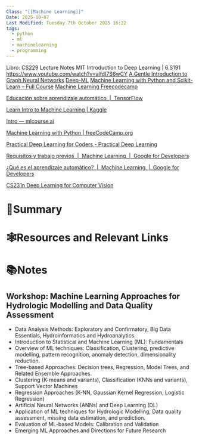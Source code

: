 ```yaml
---
Class: "[[Machine Learning]]"
Date: 2025-10-07
Last Modified: Tuesday 7th October 2025 16:22
tags:
  - python
  - ml
  - machinelearning
  - programming
---
```

Libro: CS229 Lecture Notes
MIT Introduction to Deep Learning | 6.S191 https://www.youtube.com/watch?v=alfdI7S6wCY
[A Gentle Introduction to Graph Neural Networks](https://distill.pub/2021/gnn-intro/)
[Deep-ML](https://www.deep-ml.com/)
[Machine Learning with Python and Scikit-Learn – Full Course](https://www.youtube.com/watch?v=hDKCxebp88A)
[Machine Learning Freecodecamp](https://www.freecodecamp.org/learn/machine-learning-with-python/)

[Educación sobre aprendizaje automático  |  TensorFlow](https://www.tensorflow.org/resources/learn-ml?hl=es-419)

[Learn Intro to Machine Learning | Kaggle](https://www.kaggle.com/learn/intro-to-machine-learning)

[Intro — mlcourse.ai](https://mlcourse.ai/book/index.html)

[Machine Learning with Python | freeCodeCamp.org](https://www.freecodecamp.org/learn/machine-learning-with-python/#tensorflow)

[Practical Deep Learning for Coders - Practical Deep Learning](https://course.fast.ai/)

[Requisitos y trabajo previos  |  Machine Learning  |  Google for Developers](https://developers.google.com/machine-learning/crash-course/prereqs-and-prework?hl=es-419)

[¿Qué es el aprendizaje automático?  |  Machine Learning  |  Google for Developers](https://developers.google.com/machine-learning/intro-to-ml/what-is-ml?hl=es-419)

[CS231n Deep Learning for Computer Vision](https://cs231n.github.io/)



# 📖Summary


# 🕸️Resources and Relevant Links


# 📚Notes



## Workshop: Machine Learning Approaches for Hydrologic Modelling and Data Quality Assessment
- Data Analysis Methods: Exploratory and Confirmatory, Big Data Essentials, Hydroinformatics and Hydroanalytics.
- Introduction to Statistical and Machine Learning (ML): Fundamentals
- Overview of ML techniques: Classification, Clustering, predictive modelling, pattern recognition, anomaly detection, dimensionality reduction.
- Tree-based Approaches: Decision trees, Regression, Model Trees, and Related Ensemble Approaches.
- Clustering (K-means and variants), Classification (KNNs and variants), Support Vector Machines
- Regression Approaches (K-NN, Gaussian Kernel Regression, Logistic Regression)
- Artificial Neural Networks (ANNs) and Deep Learning (DL)
- Application of ML techniques for Hydrologic Modelling, Data quality assessment, missing data estimation, and prediction.
- Evaluation of ML-based Models: Calibration and Validation
- Emerging ML Approaches and Directions for Future Research